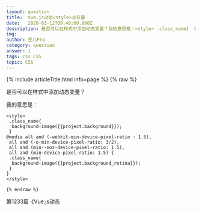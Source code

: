 ```yaml
---
layout: question
title:  Vue.js动态<style>与变量
date:   2020-03-12T09:40:09.000Z
description: 是否可以在样式中添加动态变量？我的意思是：<style> .class_name{  background-image({{project.b...
img: 
author: 宝儿Pro
category: question
answer: 1
tags: css CSS
topic: CSS
---
```

<div class="article-root">
  <div class="article">
    {% include articleTitle.html info=page %}
    {% raw %}
    <div class="article-content"><p><font style="vertical-align: inherit;"><font style="vertical-align: inherit;">是否可以在样式中添加动态变量？</font></font></p>

<p><font style="vertical-align: inherit;"><font style="vertical-align: inherit;">我的意思是：</font></font></p>

<pre><code>&lt;style&gt;<font></font>
 .class_name{<font></font>
  background-image({{project.background}});<font></font>
 }<font></font>
@media all and (-webkit-min-device-pixel-ratio : 1.5),<font></font>
 all and (-o-min-device-pixel-ratio: 3/2),<font></font>
 all and (min--moz-device-pixel-ratio: 1.5),<font></font>
 all and (min-device-pixel-ratio: 1.5) {<font></font>
 .class_name{<font></font>
  background-image({{project.background_retina}});<font></font>
 } <font></font>
}<font></font>
&lt;/style&gt;<font></font>
</code></pre></div>
    {% endraw %}
  </div>
  <p class="winter_mark">第1233篇《Vue.js动态<style>与变量》来自Winter(https://github.com/aiyld/aiyld.github.io)的站点</p>
  <div class="discuss-wrapper">
    {% include discussTitle.html info=page %}
    {% raw %}
    <div class="discuss-list">
    <div class="discuss-item">
        <div class="discuss-parent">
          <div class="discuss-meta">
            <span class="discuss-user">神乐神乐</span>
            <span class="discuss-time">2020.03.12</span>
          </div>
          <div class="discuss-comment"><p><font style="vertical-align: inherit;"><font style="vertical-align: inherit;">我有一些动态特性，可以用JS和更少的代码来操作SCSS。</font><font style="vertical-align: inherit;">我用bulma如下</font></font></p>

<pre><code>&lt;style lang="scss" scoped&gt;<font></font>
  $size-10: 10px;<font></font>
  $size-9: 20px;<font></font>
  $size-8: 30px;<font></font>
  $size-7: 10px;<font></font>
  $size-6: 20px;<font></font>
  $size-5: 30px;<font></font>
  $size-4: 40px;<font></font>
  $size-3: 50px;<font></font>
  $size-2: 60px;<font></font>
  $size-1: 70px;<font></font>
  $sizes: (<font></font>
    1,<font></font>
    2,<font></font>
    3,<font></font>
    4,<font></font>
    5,<font></font>
    6,<font></font>
    7,<font></font>
    8,<font></font>
    9,<font></font>
    10<font></font>
  );<font></font>
  $positions: (<font></font>
    "top",<font></font>
    "left",<font></font>
    "bottom",<font></font>
    "right"<font></font>
  );<font></font>
  $bulmaSizes: (<font></font>
    $size-1,<font></font>
    $size-2,<font></font>
    $size-3,<font></font>
    $size-4,<font></font>
    $size-5,<font></font>
    $size-6,<font></font>
    $size-7,<font></font>
    $size-8,<font></font>
    $size-9,<font></font>
    $size-10<font></font>
  );<font></font>
  $i: 1;<font></font>
  @each $size in $sizes {<font></font>
    $sizee: nth($bulmaSizes, $i);<font></font>
    $i: $i+1;<font></font>
    .has-margin-#{$size} {<font></font>
      margin: $sizee !important;<font></font>
    }<font></font>
    @each $position in $positions {<font></font>
      .has-padding-#{$position}-#{$size} {<font></font>
        margin-#{$position}: $sizee !important;<font></font>
      }<font></font>
    }<font></font>
  }<font></font>
&lt;/style&gt;<font></font>
</code></pre>

<p><font style="vertical-align: inherit;"><font style="vertical-align: inherit;">希望这会对你们中的一些人有所帮助。</font></font></p></div>
        </div></div>
    </div>
    {% endraw %}
  </div>
<div>

